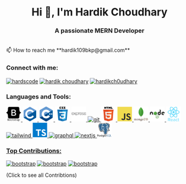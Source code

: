 <h1 align="center">Hi 👋, I'm Hardik Choudhary</h1>
<h3 align="center">A passionate MERN Developer</h3>
<br>
<span>📫 How to reach me **hardik109bkp@gmail.com**</span>

<h3 align="left">Connect with me:</h3>
<p align="left">
<a href="https://twitter.com/HardikCh0udhary" target="blank"><img align="center" src="https://raw.githubusercontent.com/rahuldkjain/github-profile-readme-generator/master/src/images/icons/Social/twitter.svg" alt="hardscode" height="30" width="40" /></a>
<a href="https://www.linkedin.com/in/hardik-choudhary-levi/" target="blank"><img align="center" src="https://raw.githubusercontent.com/rahuldkjain/github-profile-readme-generator/master/src/images/icons/Social/linked-in-alt.svg" alt="hardik choudhary" height="30" width="40" /></a>
<a href="https://instagram.com/hardiks.ig" target="blank"><img align="center" src="https://raw.githubusercontent.com/rahuldkjain/github-profile-readme-generator/master/src/images/icons/Social/instagram.svg" alt="hardikch0udhary" height="30" width="40" /></a>
</p>

<h3 align="left">Languages and Tools:</h3>
<p align="left"> <a href="https://getbootstrap.com" target="_blank" rel="noreferrer"> <img src="https://raw.githubusercontent.com/devicons/devicon/master/icons/bootstrap/bootstrap-plain-wordmark.svg" alt="bootstrap" width="40" height="40"/> </a> <a href="https://www.cprogramming.com/" target="_blank" rel="noreferrer"> <img src="https://raw.githubusercontent.com/devicons/devicon/master/icons/c/c-original.svg" alt="c" width="40" height="40"/> </a> <a href="https://www.w3schools.com/cpp/" target="_blank" rel="noreferrer"> <img src="https://raw.githubusercontent.com/devicons/devicon/master/icons/cplusplus/cplusplus-original.svg" alt="cplusplus" width="40" height="40"/> </a> <a href="https://www.w3schools.com/css/" target="_blank" rel="noreferrer"> <img src="https://raw.githubusercontent.com/devicons/devicon/master/icons/css3/css3-original-wordmark.svg" alt="css3" width="40" height="40"/> </a> <a href="https://expressjs.com" target="_blank" rel="noreferrer"> <img src="https://raw.githubusercontent.com/devicons/devicon/master/icons/express/express-original-wordmark.svg" alt="express" width="40" height="40"/> </a> <a href="https://git-scm.com/" target="_blank" rel="noreferrer"> <img src="https://www.vectorlogo.zone/logos/git-scm/git-scm-icon.svg" alt="git" width="40" height="40"/> </a> <a href="https://www.w3.org/html/" target="_blank" rel="noreferrer"> <img src="https://raw.githubusercontent.com/devicons/devicon/master/icons/html5/html5-original-wordmark.svg" alt="html5" width="40" height="40"/> </a> <a href="https://developer.mozilla.org/en-US/docs/Web/JavaScript" target="_blank" rel="noreferrer"> <img src="https://raw.githubusercontent.com/devicons/devicon/master/icons/javascript/javascript-original.svg" alt="javascript" width="40" height="40"/> </a> <a href="https://www.mongodb.com/" target="_blank" rel="noreferrer"> <img src="https://raw.githubusercontent.com/devicons/devicon/master/icons/mongodb/mongodb-original-wordmark.svg" alt="mongodb" width="40" height="40"/> </a> <a href="https://nodejs.org" target="_blank" rel="noreferrer"> <img src="https://raw.githubusercontent.com/devicons/devicon/master/icons/nodejs/nodejs-original-wordmark.svg" alt="nodejs" width="40" height="40"/> </a> <a href="https://reactjs.org/" target="_blank" rel="noreferrer"> <img src="https://raw.githubusercontent.com/devicons/devicon/master/icons/react/react-original-wordmark.svg" alt="react" width="40" height="40"/> </a> <a href="https://tailwindcss.com/" target="_blank" rel="noreferrer"> <img src="https://www.vectorlogo.zone/logos/tailwindcss/tailwindcss-icon.svg" alt="tailwind" width="40" height="40"/> </a> <a href="https://www.typescriptlang.org/" target="_blank" rel="noreferrer"> <img src="https://raw.githubusercontent.com/devicons/devicon/master/icons/typescript/typescript-original.svg" alt="typescript" width="40" height="40"/> </a> <a href="https://graphql.org" target="_blank" rel="noreferrer"> <img src="https://www.vectorlogo.zone/logos/graphql/graphql-icon.svg" alt="graphql" width="40" height="40"/> </a> <a href="https://nextjs.org/" target="_blank" rel="noreferrer"> <img src="https://cdn.worldvectorlogo.com/logos/nextjs-2.svg" alt="nextjs" width="40" height="40"/> </a><a href="https://www.postgresql.org" target="_blank" rel="noreferrer"> <img src="https://raw.githubusercontent.com/devicons/devicon/master/icons/postgresql/postgresql-original-wordmark.svg" alt="postgresql" width="40" height="40"/>  </p>

<h3 align="left">Top Contributions:</h3>
<!-- <div style="display:flex;">
  <img src="https://avatars.githubusercontent.com/u/476779?s=48&v=4" alt="bootstrap" width="20" height="20"/>
  <span>Expensify :<span><a href="https://github.com/Expensify/App/pull/29434" target="_blank" rel="noreferrer">PR #29434</a>
</div>
<div>
  <img src="https://avatars.githubusercontent.com/u/14203820?s=48&v=4" alt="bootstrap" width="25" height="25" />
<span>Grommet :<span><a href="https://github.com/grommet/grommet/pull/6952" target="_blank" rel="noreferrer" >PR #6952</a> ,
<a href="https://github.com/grommet/grommet/pull/6954" target="_blank" rel="noreferrer">PR #6954</a> ,
<a href="https://github.com/grommet/grommet/pull/6955" target="_blank" rel="noreferrer">PR #6955</a> ,
</div>
<div>
  <img src="https://avatars.githubusercontent.com/u/9489865?s=48&v=4" alt="bootstrap" width="25" height="25" /> 
<span>WikiEduDashboard :<span><a href="https://github.com/WikiEducationFoundation/WikiEduDashboard/pull/5534" target="_blank" rel="noreferrer" >PR #5534</a> ,
<a href="https://github.com/WikiEducationFoundation/WikiEduDashboard/pull/5536" target="_blank" rel="noreferrer">PR #5536</a> ,
</div> -->

 <a href="https://github.com/Expensify/App/pull/29434" target="_blank" rel="noreferrer"> <img src="https://avatars.githubusercontent.com/u/476779?s=48&v=4" alt="bootstrap" width="50" height="50"/></a>
 <a href="https://github.com/grommet/grommet/pulls?q=is%3Apr+author%3AHardikChoudhary24+is%3Aclosed" target="_blank" rel="noreferrer"><img src="https://avatars.githubusercontent.com/u/14203820?s=48&v=4" alt="bootstrap" width="50" height="50" /></a>
 <a href="https://github.com/WikiEducationFoundation/WikiEduDashboard/pulls?q=is%3Apr+author%3AHardikChoudhary24+is%3Aclosed" target="_blank" rel="noreferrer"><img src="https://avatars.githubusercontent.com/u/9489865?s=48&v=4" alt="bootstrap" width="50" height="55" /> </a>

<span>(Click to see all Contribtions)</span>

